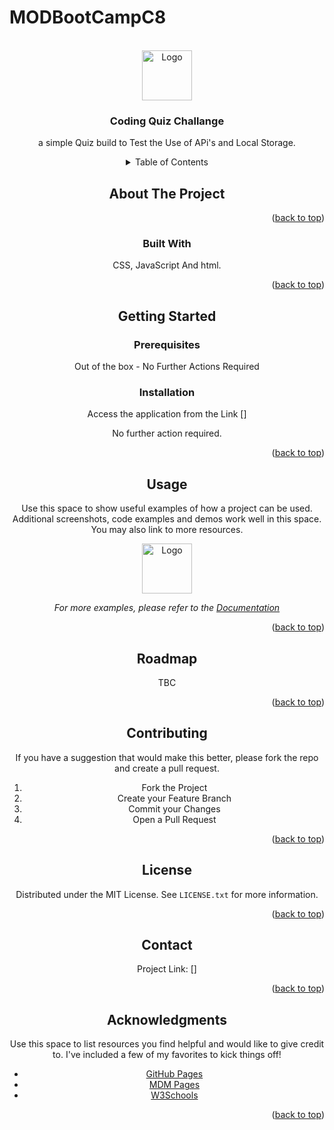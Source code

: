 # MODBootCampC8

<!-- PROJECT LOGO -->
<br />
<div align="center">
  <a href="https://github.com/othneildrew/Best-README-Template">
    <img src="Icons/QuestionMark.png" alt="Logo" width="80" height="80">
  </a>

  <h3 align="center">Coding Quiz Challange</h3>

  <p align="center">
    a simple Quiz build to Test the Use of APi's and Local Storage.
   
<!-- TABLE OF CONTENTS -->
<details>
  <summary>Table of Contents</summary>
  <ol>
    <li>
      <a href="#about-the-project">About The Project</a>
      <ul>
        <li><a href="#built-with">Built With</a></li>
      </ul>
    </li>
    <li>
      <a href="#getting-started">Getting Started</a>
      <ul>
        <li><a href="#prerequisites">Prerequisites</a></li>
        <li><a href="#installation">Installation</a></li>
      </ul>
    </li>
    <li><a href="#usage">Usage</a></li>
    <li><a href="#roadmap">Roadmap</a></li>
    <li><a href="#contributing">Contributing</a></li>
    <li><a href="#license">License</a></li>
    <li><a href="#contact">Contact</a></li>
    <li><a href="#acknowledgments">Acknowledgments</a></li>
  </ol>
</details>



<!-- ABOUT THE PROJECT -->
## About The Project


<p align="right">(<a href="#readme-top">back to top</a>)</p>



### Built With

CSS, JavaScript And html. 


<p align="right">(<a href="#readme-top">back to top</a>)</p>

<!-- GETTING STARTED -->
## Getting Started




### Prerequisites

Out of the box - No Further Actions Required

### Installation

Access the application from the Link  []

No further action required. 

<p align="right">(<a href="#readme-top">back to top</a>)</p>



<!-- USAGE EXAMPLES -->
## Usage

Use this space to show useful examples of how a project can be used. Additional screenshots, code examples and demos work well in this space. You may also link to more resources.

<img src="Icons/ScreenShot1" alt="Logo" width="80" height="80">

_For more examples, please refer to the [Documentation](https://example.com)_

<p align="right">(<a href="#readme-top">back to top</a>)</p>



<!-- ROADMAP -->
## Roadmap

TBC

<p align="right">(<a href="#readme-top">back to top</a>)</p>



<!-- CONTRIBUTING -->
## Contributing

If you have a suggestion that would make this better, please fork the repo and create a pull request.

1. Fork the Project
2. Create your Feature Branch 
3. Commit your Changes 
5. Open a Pull Request

<p align="right">(<a href="#readme-top">back to top</a>)</p>


<!-- LICENSE -->
## License

Distributed under the MIT License. See `LICENSE.txt` for more information.

<p align="right">(<a href="#readme-top">back to top</a>)</p>


<!-- CONTACT -->
## Contact


Project Link: []

<p align="right">(<a href="#readme-top">back to top</a>)</p>


<!-- ACKNOWLEDGMENTS -->
## Acknowledgments

Use this space to list resources you find helpful and would like to give credit to. I've included a few of my favorites to kick things off!
 
* [GitHub Pages](https://pages.github.com)
* [MDM Pages](https://developer.mozilla.org/en-US/)
* [W3Schools](https://www.w3schools.com/)


<p align="right">(<a href="#readme-top">back to top</a>)</p>

